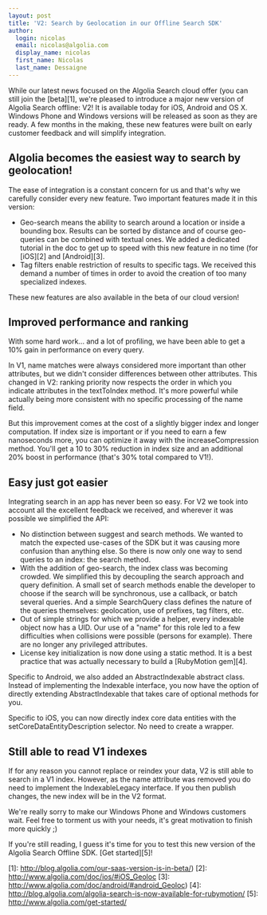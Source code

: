 ```yaml
---
layout: post
title: 'V2: Search by Geolocation in our Offline Search SDK'
author:
  login: nicolas
  email: nicolas@algolia.com
  display_name: nicolas
  first_name: Nicolas
  last_name: Dessaigne
---
```


While our latest news focused on the Algolia Search cloud offer (you can still
join the [beta][1], we're
pleased to introduce a major new version of Algolia Search offline: V2! It is
available today for iOS, Android and OS X. Windows Phone and Windows versions
will be released as soon as they are ready. A few months in the making, these
new features were built on early customer feedback and will simplify
integration.

## Algolia becomes the easiest way to search by geolocation!

The ease of integration is a constant concern for us and that's why we
carefully consider every new feature. Two important features made it in this
version:

  * Geo-search means the ability to search around a location or inside a bounding box. Results can be sorted by distance and of course geo-queries can be combined with textual ones. We added a dedicated tutorial in the doc to get up to speed with this new feature in no time (for [iOS][2] and [Android][3].
  * Tag filters enable restriction of results to specific tags. We received this demand a number of times in order to avoid the creation of too many specialized indexes.

These new features are also available in the beta of our cloud version!

## Improved performance and ranking

With some hard work... and a lot of profiling, we have been able to get a 10%
gain in performance on every query.

In V1, name matches were always considered more important than other
attributes, but we didn't consider differences between other attributes. This
changed in V2: ranking priority now respects the order in which you indicate
attributes in the textToIndex method. It's more powerful while actually being
more consistent with no specific processing of the name field.

But this improvement comes at the cost of a slightly bigger index and longer
computation. If index size is important or if you need to earn a few
nanoseconds more, you can optimize it away with the increaseCompression
method. You'll get a 10 to 30% reduction in index size and an additional 20%
boost in performance (that's 30% total compared to V1!).

## Easy just got easier

Integrating search in an app has never been so easy. For V2 we took into
account all the excellent feedback we received, and wherever it was possible
we simplified the API:

  * No distinction between suggest and search methods. We wanted to match the expected use-cases of the SDK but it was causing more confusion than anything else. So there is now only one way to send queries to an index: the search method.
  * With the addition of geo-search, the index class was becoming crowded. We simplified this by decoupling the search approach and query definition. A small set of search methods enable the developer to choose if the search will be synchronous, use a callback, or batch several queries. And a simple SearchQuery class defines the nature of the queries themselves: geolocation, use of prefixes, tag filters, etc.
  * Out of simple strings for which we provide a helper, every indexable object now has a UID. Our use of a "name" for this role led to a few difficulties when collisions were possible (persons for example). There are no longer any privileged attributes.
  * License key initialization is now done using a static method. It is a best practice that was actually necessary to build a [RubyMotion gem][4].

Specific to Android, we also added an AbstractIndexable abstract class.
Instead of implementing the Indexable interface, you now have the option of
directly extending AbstractIndexable that takes care of optional methods for
you.

Specific to iOS, you can now directly index core data entities with the
setCoreDataEntityDescription selector. No need to create a wrapper.

## Still able to read V1 indexes

If for any reason you cannot replace or reindex your data, V2 is still able to
search in a V1 index. However, as the name attribute was removed you do need
to implement the IndexableLegacy interface. If you then publish changes, the
new index will be in the V2 format.

We're really sorry to make our Windows Phone and Windows customers wait. Feel
free to torment us with your needs, it's great motivation to finish more
quickly ;)

If you're still reading, I guess it's time for you to test this new version of
the Algolia Search Offline SDK. [Get started][5]!


[1]: http://blog.algolia.com/our-saas-version-is-in-beta/)
[2]: http://www.algolia.com/doc/ios/#iOS_Geoloc
[3]: http://www.algolia.com/doc/android/#android_Geoloc)
[4]: http://blog.algolia.com/algolia-search-is-now-available-for-rubymotion/
[5]: http://www.algolia.com/get-started/
